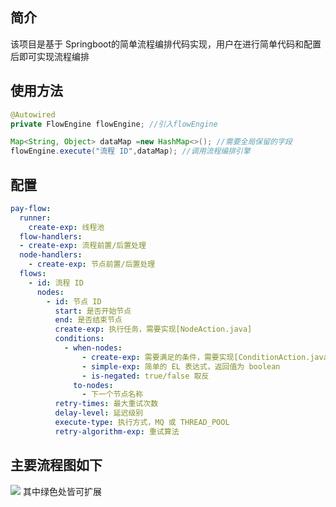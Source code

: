 ## 简介
该项目是基于 Springboot的简单流程编排代码实现，用户在进行简单代码和配置后即可实现流程编排
## 使用方法
```java
@Autowired
private FlowEngine flowEngine; //引入flowEngine

Map<String, Object> dataMap =new HashMap<>(); //需要全局保留的字段
flowEngine.execute("流程 ID",dataMap); //调用流程编排引擎
```
## 配置
```yaml
pay-flow:
  runner:
    create-exp: 线程池
  flow-handlers:
  - create-exp: 流程前置/后置处理
  node-handlers:
    - create-exp: 节点前置/后置处理
  flows:
    - id: 流程 ID
      nodes:
        - id: 节点 ID
          start: 是否开始节点
          end: 是否结束节点
          create-exp: 执行任务，需要实现[NodeAction.java]
          conditions:
            - when-nodes:
                - create-exp: 需要满足的条件，需要实现[ConditionAction.java]
                - simple-exp: 简单的 EL 表达式，返回值为 boolean
                - is-negated: true/false 取反
              to-nodes:
                - 下一个节点名称
          retry-times: 最大重试次数
          delay-level: 延迟级别
          execute-type: 执行方式，MQ 或 THREAD_POOL
          retry-algorithm-exp: 重试算法
```


## 主要流程图如下
![](/Users/liusijun133919/IdeaProjects/payflow/src/main/resources/image/flow_readme.png)
其中绿色处皆可扩展